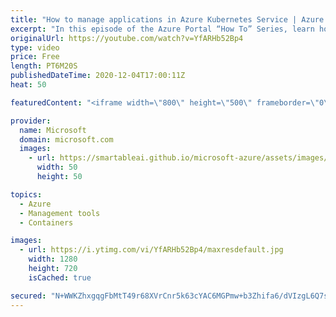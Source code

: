 ```yaml
---
title: "How to manage applications in Azure Kubernetes Service | Azure Portal Series"
excerpt: "In this episode of the Azure Portal “How To” Series, learn how to use the new Kubernetes resources view experience for #Azure Kubernetes Service to quickly deploy and debug your Kubernetes applications.   Try out these features in the Azure portal: https://portal.azure.com  Keep connected on Twitter:"
originalUrl: https://youtube.com/watch?v=YfARHb52Bp4
type: video
price: Free
length: PT6M20S
publishedDateTime: 2020-12-04T17:00:11Z
heat: 50

featuredContent: "<iframe width=\"800\" height=\"500\" frameborder=\"0\" src=\"https://www.youtube.com/embed/YfARHb52Bp4\" allow=\"accelerometer; autoplay; encrypted-media; gyroscope; picture-in-picture\" allowfullscreen></iframe>"

provider:
  name: Microsoft
  domain: microsoft.com
  images:
    - url: https://smartableai.github.io/microsoft-azure/assets/images/organizations/microsoft.com-50x50.jpg
      width: 50
      height: 50

topics:
  - Azure
  - Management tools
  - Containers

images:
  - url: https://i.ytimg.com/vi/YfARHb52Bp4/maxresdefault.jpg
    width: 1280
    height: 720
    isCached: true

secured: "N+WWKZhxgqgFbMtT49r68XVrCnr5k63cYAC6MGPmw+b3Zhifa6/dVIzgL6Q7sMvB7qwkn19vHgggbsrKQN4S1LpLCeDw1dXgqjdHTDg8VB2PhsJf3g8hUY3mZr5aewoFsYrPRwKcc2ccfkO0b3yai7rvDiOqsX+2A4FEcXzPGHfQeylR30E7edMdY7sJqSDs1X7QE7xqQrIsOBWg/Mh9Sd3lCbx/HhPMYYrvyKeS+jC/A11VUOVKBsgY8rYjzRPKHUKD8zu4LZ2CrTM054JEff6djSSaLuRn7jDVAzkl8VR0Yy3JgZLbq1O9FaM5gyXHPHZQPPCgtLrh5Y8B1aqPGTQwXOVWr6cfnY5Q358zJVyH/xmO/IfZfZnE792bB5K80LhRXWSrpuSbnpAj6N/i7egJVEN8Kvz3U+pWVuyepBY=;kEA0ZTh4G5OtOHOYMMA9wA=="
---
```


